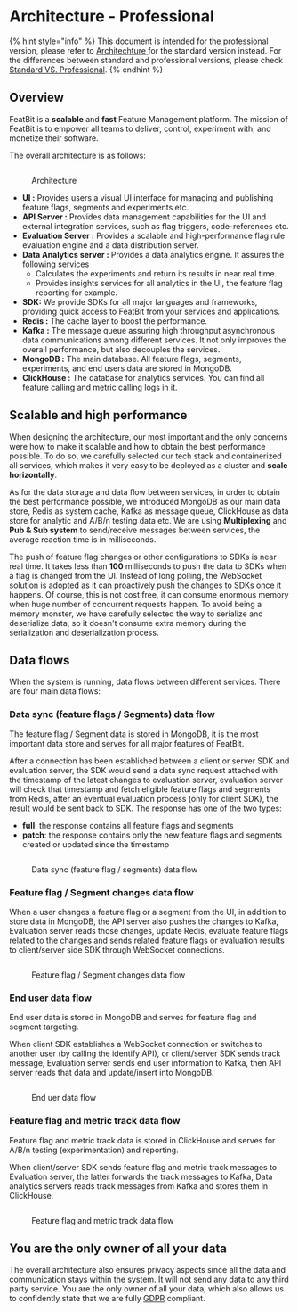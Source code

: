 # Architecture - Professional

{% hint style="info" %}
This document is intended for the professional version, please refer to [Architechture](architecture.md)[ ](architecture.md)for the standard version instead.  For the differences between standard and professional versions, please check [Standard VS. Professional](standard-vs.-professional.md).
{% endhint %}

## **Overview**

FeatBit is a **scalable** and **fast** Feature Management platform. The mission of FeatBit is to empower all teams to deliver, control, experiment with, and monetize their software.

The overall architecture is as follows:

<figure><img src="../.gitbook/assets/image (266).png" alt=""><figcaption><p>Architecture</p></figcaption></figure>

* **UI :** Provides users a visual UI interface for managing and publishing feature flags, segments and experiments etc.
* **API Server :** Provides data management capabilities for the UI and external integration services, such as flag triggers, code-references etc.&#x20;
* **Evaluation Server :** Provides a scalable and high-performance flag rule evaluation engine and a data distribution server.
* **Data Analytics server :** Provides a data analytics engine. It assures the following services
  * Calculates the experiments and return its results in near real time.&#x20;
  * Provides insights services for all analytics in the UI, the feature flag reporting for example.
* **SDK:** We provide SDKs for all major languages and frameworks, providing quick access to FeatBit from your services and applications.
* **Redis :** The cache layer to boost the performance.
* **Kafka :** The message queue assuring high throughput asynchronous data communications among different services. It not only improves the overall performance, but also decouples the services.
* **MongoDB :** The main database. All feature flags, segments, experiments, and end users data are stored in MongoDB.
* **ClickHouse :** The database for analytics services. You can find all feature calling and metric calling logs in it.

## Scalable and high performance

When designing the architecture, our most important and the only concerns were how to make it scalable and how to obtain the best performance possible. To do so, we carefully selected our tech stack and containerized all services, which makes it very easy to be deployed as a cluster and **scale horizontally**.&#x20;

As for the data storage and data flow between services, in order to obtain the best performance possible, we introduced MongoDB as our main data store, Redis as system cache, Kafka as message queue, ClickHouse as data store for analytic and A/B/n testing data etc. We are using **Multiplexing** and **Pub & Sub system** to send/receive messages between services, the average reaction time is in milliseconds.

The push of feature flag changes or other configurations to SDKs is near real time. It takes less than **100** milliseconds to push the data to SDKs when a flag is changed from the UI. Instead of long polling, the WebSocket solution is adopted as it can proactively push the changes to SDKs once it happens. Of course, this is not cost free, it can consume enormous memory when huge number of concurrent requests happen. To avoid being a memory monster, we have carefully selected the way to serialize and deserialize data, so it doesn't consume extra memory during the serialization and deserialization process.&#x20;

## Data flows

When the system is running, data flows between different services. There are four main data flows:

### Data sync (feature flags / Segments) data flow

The feature flag / Segment data is stored in MongoDB, it is the most important data store and serves for all major features of FeatBit.

After a connection has been established between a client or server SDK and evaluation server, the SDK would send a data sync request attached with the timestamp of the latest changes to evaluation server, evaluation server will check that timestamp and fetch eligible feature flags and segments from Redis, after an eventual evaluation process (only for client SDK), the result would be sent back to SDK. The response has one of the two types:

* **full**: the response contains all feature flags and segments
* **patch**: the response contains only the new feature flags and segments created or updated since the timestamp

<figure><img src="../.gitbook/assets/image (211).png" alt=""><figcaption><p>Data sync (feature flag / segments) data flow</p></figcaption></figure>

### Feature flag / Segment changes data flow

When a user changes a feature flag or a segment from the UI, in addition to store data in MongoDB, the API server also pushes the changes to Kafka, Evaluation server reads those changes, update Redis, evaluate feature flags related to the changes and sends related feature flags or evaluation results to client/server side SDK through WebSocket connections.&#x20;

<figure><img src="../.gitbook/assets/image (209).png" alt=""><figcaption><p>Feature flag / Segment changes data flow</p></figcaption></figure>

### End user data flow

End user data is stored in MongoDB and serves for feature flag and segment targeting.

When client SDK establishes a WebSocket connection or switches to another user (by calling the identify API), or client/server SDK sends track message,  Evaluation server sends end user information to Kafka, then API server reads that data and update/insert into MongoDB.

<figure><img src="../.gitbook/assets/image (236).png" alt=""><figcaption><p>End uer data flow</p></figcaption></figure>

### Feature flag and metric track data flow

Feature flag and metric track data is stored in ClickHouse and serves for A/B/n testing (experimentation) and reporting.&#x20;

When client/server SDK sends feature flag and metric track messages to Evaluation server, the latter forwards the track messages to Kafka, Data analytics servers reads track messages from Kafka and stores them in ClickHouse.

<figure><img src="../.gitbook/assets/image (94).png" alt=""><figcaption><p>Feature flag and metric track data flow</p></figcaption></figure>

## **You are the only owner of all your data**

The overall architecture also ensures privacy aspects since all the data and communication stays within the system. It will not send any data to any third party service. You are the only owner of all your data, which also allows us to confidently state that we are fully [GDPR](https://gdpr-info.eu/) compliant.
